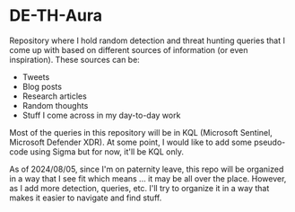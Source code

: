 # DE-TH-Aura
Repository where I hold random detection and threat hunting queries that I come up with based on different sources of information (or even inspiration). These sources can be:

- Tweets
- Blog posts
- Research articles
- Random thoughts
- Stuff I come across in my day-to-day work

Most of the queries in this repository will be in KQL (Microsoft Sentinel, Microsoft Defender XDR). At some point, I would like to add some pseudo-code using Sigma but for now, it'll be KQL only.

As of 2024/08/05, since I'm on paternity leave, this repo will be organized in a way that I see fit which means ... it may be all over the place. However, as I add more detection, queries, etc. I'll try to organize it in a way that makes it easier to navigate and find stuff.
